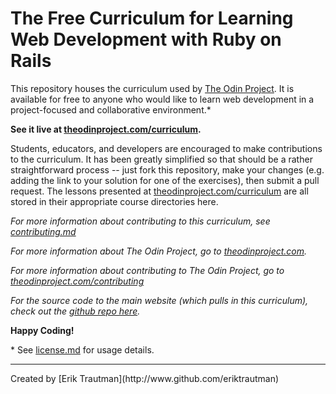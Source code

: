 # The Free Curriculum for Learning Web Development with Ruby on Rails

This repository houses the curriculum used by [The Odin Project](http://theodinproject.com).  It is available for free to anyone who would like to learn web development in a project-focused and collaborative environment.\*  

**See it live at [theodinproject.com/curriculum](http://theodinproject.com/curriculum).**

Students, educators, and developers are encouraged to make contributions to the curriculum.  It has been greatly simplified so that should be a rather straightforward process -- just fork this repository, make your changes (e.g. adding the link to your solution for one of the exercises), then submit a pull request.  The lessons presented at [theodinproject.com/curriculum](http://theodinproject.com/curriculum) are all stored in their appropriate course directories here.

*For more information about contributing to this curriculum, see [contributing.md](/contributing.md)*

*For more information about The Odin Project, go to [theodinproject.com](http://theodinproject.com).*

*For more information about contributing to The Odin Project, go to [theodinproject.com/contributing](http://www.theodinproject.com/contributing)*

*For the source code to the main website (which pulls in this curriculum), check out the [github repo here](http://github.com/theodinproject/theodinproject).*

**Happy Coding!**

\* See [license.md](https://github.com/TheOdinProject/curriculum/blob/master/license.md) for usage details.

<hr>
Created by [Erik Trautman](http://www.github.com/eriktrautman)
